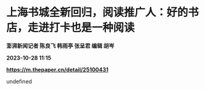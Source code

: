 # 上海书城全新回归，阅读推广人：好的书店，走进打卡也是一种阅读
**澎湃新闻记者 陈良飞 韩雨亭 张呈君 编辑 胡岑**

**2023-10-28 11:15**

**https://m.thepaper.cn/detail/25100431**

undefined